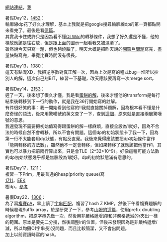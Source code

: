 [網站連結](https://tioj.ck.tp.edu.tw/)，[我](https://tioj.ck.tp.edu.tw/users/kennyfs)  
  
暑假Day12，[1452](https://tioj.ck.tp.edu.tw/problems/1452)：  
輪廓線dp花了好久才理解，基本上我就是把google搜尋輪廓線dp的第一頁都點開來看完了。最後是看[這篇](https://blog.csdn.net/lvmaooi/article/details/79702273)。  
其實我卡住或許只是因為看不懂[OI Wiki](https://oi-wiki.org/dp/plug/)的轉移條件，我想了好久還是不懂，他的橫放應該是往右放，但是跟上面的圖示一起看我又被混淆了。  
雖然說今天只寫一題，但也夠燒腦了，明天大概是把昨天說的[開窗戶問題](https://tioj.ck.tp.edu.tw/contests/74/problems/2153)寫完，盡量快點寫完，畢竟比賽時間沒有很長。
  
暑假Day13，[1080](https://tioj.ck.tp.edu.tw/problems/1080)：  
這天有點混XD，我把逆序數對真正解一次，因為上次是寫的程式bug一堆所以抄別人的解，這次自己刻BIT，練習一下基礎，改天應該要再寫一次merge sort。  
  
暑假Day14，[2153](https://tioj.ck.tp.edu.tw/problems/2153)：  
遲了一天，後來想了很久才懂，我是看[蛋餅的解](https://hackmd.io/-eNf09F8QNePaIoGVsEbHw#pC-%E9%96%8B%E7%AA%97%E6%88%B6)，後來才懂他的transform是每行結束後轉移到下一行的動作，就是我在36行開始寫的註解。  
有件很好笑的事：我一開始看到他寫的!!我就直接關掉題解，因為根本看不懂是什麼奇怪的語法，後來用驚嘆號的英文查了一下，查到[這個](https://stackoverflow.com/questions/14751973/what-is-in-c)，原來就是直接兩層驚嘆號的意思。  
我還發現不需要把初始值寫得跟蛋餅的解一樣麻煩，直接全設為1就好，因為不合法的時候自然不會轉移，所以不會有問題。這個dp的初始狀態卡了我一下，因為第一行不太能套用dp狀態，有點反直覺。我後來覺得應該要把dp初始條件當作「能夠轉移的方法數」，雖然他不一定會轉移，但如果轉移了就應該把他當作1，其實也可以暴力把前兩行算出來，只是會TLE（2^32>10^9）。好像這種可能方法數的dp初始狀態幾乎都是無腦設為1就好。dp的初始狀態滿有意思的。
  
暑假Day17，[1211](https://tioj.ck.tp.edu.tw/problems/1211)：  
複習一下Prim，用最普通的heap(priority queue)寫  
[1711](https://tioj.ck.tp.edu.tw/problems/1711)，[EEK](https://slides.com/fhvirus/eek#/1)  
樹dp，[參考](https://oi.ototot.tw/2018/11/tioj-1711-apple-tree.html)  
  
暑假Day22，[1306](https://tioj.ck.tp.edu.tw/problems/1306)：  
為了寫[複賽pA](https://tioj.ck.tp.edu.tw/problems/2155)，早上讀了[字串匹配](http://slides.com/justinlai2003/deck-56d971)，複習了hash Z KMP，然後下午看複賽題解的時候發現Suffix array，於是研究了一下，參考[山姆的這篇](https://sam571128.codes/2020/10/02/Suffix-Array/)，使用prefix doubling algorithm，把原字串先做一次，然後用非嚴格遞增的l和非嚴格遞減的r夾出一樣的範圍。原本是要先二分搜，然後調整lr的位置，但後來發現因為是非嚴格遞增/減，所以均攤O(字串長)沒問題，而且比較簡潔，又不會出問題。  
加上以前資讀時寫的hash。
